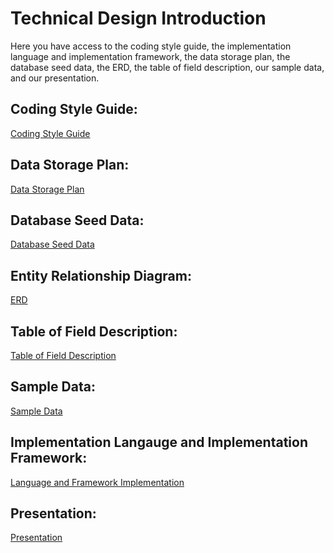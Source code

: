 # Technical Design Introduction
Here you have access to the coding style guide, the implementation language and implementation framework, the data storage plan, the database seed data, the ERD, the table of field description, our sample data, and our presentation.

## **Coding Style Guide**: 
[Coding Style Guide](https://github.com/brodeymc/Team10Project/blob/main/Coding_Style_Guide.md)
## **Data Storage Plan**:
[Data Storage Plan](https://github.com/brodeymc/Team10Project/blob/main/Data_Storage_Plan.md)
## **Database Seed Data**: 
[Database Seed Data](https://github.com/brodeymc/Team10Project/blob/main/Database_Seed_Data.png)
## **Entity Relationship Diagram**: 
[ERD](https://github.com/brodeymc/Team10Project/blob/main/ERD.PNG)
## **Table of Field Description**: 
[Table of Field Description](https://github.com/brodeymc/Team10Project/blob/main/Table_of_Field_Descriptions.md)
## **Sample Data**: 
[Sample Data](https://github.com/brodeymc/Team10Project/blob/main/SampleData.PNG)
## **Implementation Langauge and Implementation Framework**:
[Language and Framework Implementation](https://github.com/brodeymc/Team10Project/blob/main/Implementation_Framework.md)
## **Presentation**:
[Presentation]()
